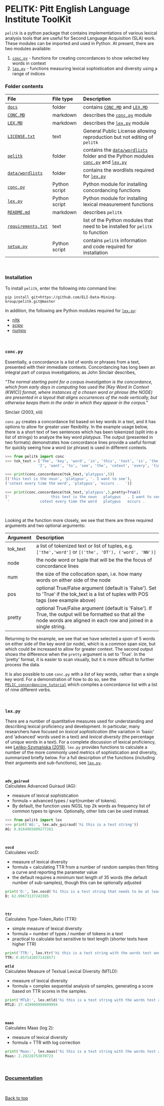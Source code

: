 # PELITK: Pitt English Language Institute ToolKit

`pelitk` is a python package that contains implementations of various lexical analysis tools that are useful for Second Language Acquisition (SLA) work. These modules can be imported and used in Python. At present, there are two modules available:

1. [`conc.py`](#concpy) - functions for creating concordances to show selected key words in context
2. [`lex.py`](#lexpy) - functions measuring lexical sophistication and diversity using a range of indices

### Folder contents

File               | File type     | Description
:---               | :---          | :---
[`docs`](https://github.com/ELI-Data-Mining-Group/pelitk/tree/master/docs) | folder | contains [`CONC.MD`](https://github.com/ELI-Data-Mining-Group/pelitk/blob/master/docs/CONC.md) and [`LEX.MD`](https://github.com/ELI-Data-Mining-Group/pelitk/blob/master/docs/LEX.md)
[`CONC.MD`](https://github.com/ELI-Data-Mining-Group/pelitk/blob/master/docs/CONC.md) | markdown | describes the [`conc.py`](https://github.com/ELI-Data-Mining-Group/pelitk/blob/master/pelitk/conc.py) module
[`LEX.MD`](https://github.com/ELI-Data-Mining-Group/pelitk/blob/master/docs/LEX.md) | markdown | describes the [`lex.py`](https://github.com/ELI-Data-Mining-Group/pelitk/blob/master/pelitk/lex.py) module
[`LICENSE.txt`](https://github.com/ELI-Data-Mining-Group/pelitk/blob/master/LICENSE) | text | General Public License allowing reproduction but not editing of `pelitk`
[`pelitk`](https://github.com/ELI-Data-Mining-Group/pelitk/tree/master/pelitk) | folder | contains the [`data/wordlists`](https://github.com/ELI-Data-Mining-Group/pelitk/tree/master/pelitk/data) folder and the Python modules [`conc.py`](https://github.com/ELI-Data-Mining-Group/pelitk/blob/master/pelitk/conc.py) and [`lex.py`](https://github.com/ELI-Data-Mining-Group/pelitk/blob/master/pelitk/lex.py)
[`data/wordlists`](https://github.com/ELI-Data-Mining-Group/pelitk/tree/master/pelitk/data/wordlists) | folder | contains the wordlists required for [`lex.py`](https://github.com/ELI-Data-Mining-Group/pelitk/blob/master/pelitk/lex.py)
[`conc.py`](https://github.com/ELI-Data-Mining-Group/pelitk/blob/master/pelitk/conc.py) | Python script | Python module for installing concordancing functions
[`lex.py`](https://github.com/ELI-Data-Mining-Group/pelitk/blob/master/pelitk/lex.py) | Python script | Python module for installing lexical measurement functions
[`README.md`](https://github.com/ELI-Data-Mining-Group/pelitk/blob/master/README.md) | markdown | describes `pelitk`
[`requirements.txt`](https://github.com/ELI-Data-Mining-Group/pelitk/blob/master/requirements.txt) | text | list of the Python modules that need to be installed for `pelitk` to function
[`setup.py`](https://github.com/ELI-Data-Mining-Group/pelitk/blob/master/setup.py) | Python script | contains `pelitk` information and code required for installation

<br>

### Installation

To install `pelitk`, enter the following into command line:  

`pip install git+https://github.com/ELI-Data-Mining-Group/pelitk.git@master`

In addition, the following are Python modules required for [`lex.py`](https://github.com/ELI-Data-Mining-Group/pelitk/blob/master/pelitk/lex.py):
- [nltk](https://www.nltk.org/)
- [scipy](https://www.scipy.org/)
- [numpy](https://numpy.org/)

<br>

### `conc.py`

Essentially, a concordance is a list of words or phrases from a text, presented with their immediate contexts. Concordancing has long been an integral part of corpus investigations; as John Sinclair describes,  

_"The normal starting point for a corpus investigation is the concordance, which from early days in computing has used the [Key Word In Context (KWIC)] format, where instances of a chosen word or phrase (the NODE) are presented in a layout that aligns occurrences of the node vertically, but otherwise keeps them in the order in which they appear in the corpus."_  

Sinclair (2003, xiii)  

`conc.py` creates a concordance list based on key words in a text, and it has options to allow for greater user flexibility. In the example usage below, there is a short text of two sentences which has been tokenized (split into a list of strings) to analyze the key word _platypus_. The output (presented in two formats) demonstrates how concordance lines provide a useful format for quickly seeing how a word (or phrase) is used in different contexts.

```python
>>> from pelitk import conc
>>> tok_text = ['The', 'key', 'word', 'in', 'this', 'text', 'is', 'the', 'noun', 'platypus', '.',
               'I', 'want', 'to', 'see', 'the', 'cotext', 'every', 'time', 'the', 'word', 'platypus', 'occurs', '.']

>>> print(conc.concordance(tok_text,'platypus',5))
[('this text is the noun', 'platypus', '. I want to see'),
('cotext every time the word', 'platypus', 'occurs .   ')]

>>> print(conc.concordance(tok_text,'platypus',5,pretty=True))
['                   this text is the noun   platypus   . I want to see                         ',
 '              cotext every time the word   platypus   occurs .                                ']
```

<br>

Looking at the function more closely, we see that there are three required arguments and two optional arguments:

Argument | Description
:---     | :---
tok_text | a list of tokenized text or list of tuples, e.g. `['the','word']` or `[('the', 'DT'), ('word', 'NN')]`
node     | the node word or tuple that will be the the focus of concordance lines
num      | the size of the collocation span, i.e. how many words on either side of the node
pos      | optional True/False argument (default is 'False'). Set to 'True' if the tok_text is a list of tuples with POS tags (see example above)
pretty   | optional True/False argument (default is 'False'). If True, the output will be formatted so that all the node words are aligned in each row and joined in a single string.

Returning to the example, we see that we have selected a _span_ of 5 words on either side of the key word (or node), which is a common span size, but which could be increased to allow for greater context. The second output shows the difference when the `pretty` argument is set to 'True'. In the 'pretty' format, it is easier to scan visually, but it is more difficult to further process the data.

It is also possible to use `conc.py` with a _list_ of key words, rather than a single key word. For a demonstration of how to do so, see the [`PELIC_concordancing_tutorial`](https://github.com/ELI-Data-Mining-Group/PELIC_dataset/blob/master/tutorials/PELIC_concordancing_tutorial.ipynb) which compiles a concordance list with a list of nine different verbs.

<br>

### `lex.py`

There are a number of quantitative measures used for understanding and describing lexical proficiency and development. In particular, many researchers have focused on _lexical sophistication_ (the variation in ‘basic’ and ‘advanced’ words used in a text) and _lexical diversity_ (the percentage of unique words in a text). For a complete discussion of lexical proficiency, see [Leńko-Szymańska (2019)](https://www.routledge.com/Defining-and-Assessing-Lexical-Proficiency-1st-Edition/Lenko-Szymanska/p/book/9780367337926). `lex.py` provides functions to calculate a number of the more commonly used metrics of sophistication and diversity, summarized briefly below. For a full description of the functions (including their arguments and sub-functions), see [`lex.py`](https://github.com/ELI-Data-Mining-Group/pelitk/blob/master/pelitk/lex.py).

<br>

**`adv_guiraud`**  
Calculates Advanced Guiraud (AG):
  - measure of lexical sophistication
  - formula = advanced types / sqrt(number of tokens).
  - By default, the function uses NGSL top 2k words as frequency list of common types to ignore. Optionally, other lists can be used instead.

```python
>>> from pelitk import lex
>>> print('AG:', lex.adv_guiraud('hi this is a test string'))
AG: 0.8164965809277261
```

<br>

**`vocd`**  
Calculates vocD:
  - measure of lexical diversity
  - formula = calculating TTR from a number of random samples then fitting a curve and reporting the parameter value
  - the default requires a minimum text length of 35 words (the default number of sub-samples), though this can be optionally adjusted

```python
print('D:', lex.vocd('hi this is a test string that needs to be at least thirty five words long in order for the calculations to work, as such, I will continue to add a few more words here in order to meet the minimum requirements of this particular function. And a few more'))
D: 62.09673137243385
```

<br>

**`ttr`**  
Calculates Type-Token_Ratio (TTR):
  - simple measure of lexical diversity
  - formula = number of types / number of tokens in a text
  - practical to calculate but sensitive to text length (shorter texts have higher TTR)

```python
print('TTR:', lex.ttr('hi this is a test string with the words test and string occurring twice'))
TTR: 0.8571428571428571
```

**`mtld`**  
Calculates Measure of Textual Lexical Diversity (MTLD):
  - measure of lexical diversity
  - formula = complex sequential analysis of samples, generating a score based on TTR scores in the samples.

```python
print('MTLD:', lex.mtld('hi this is a test string with the words test and string occuring twice'))
MTLD: 27.439999999999994
```

<br>

**`maas`**  
Calculates Maas (log 2):
  - measure of lexical diversity
  - formula = TTR with log correction

```python
print('Maas:', lex.maas('hi this is a test string with the words test and string occuring twice'))
Maas: 2.28226753070723
```
<br>

### [Documentation](docs)

<br>

[Back to top](#PELITK-Pitt-English-Language-Institute-ToolKit)
